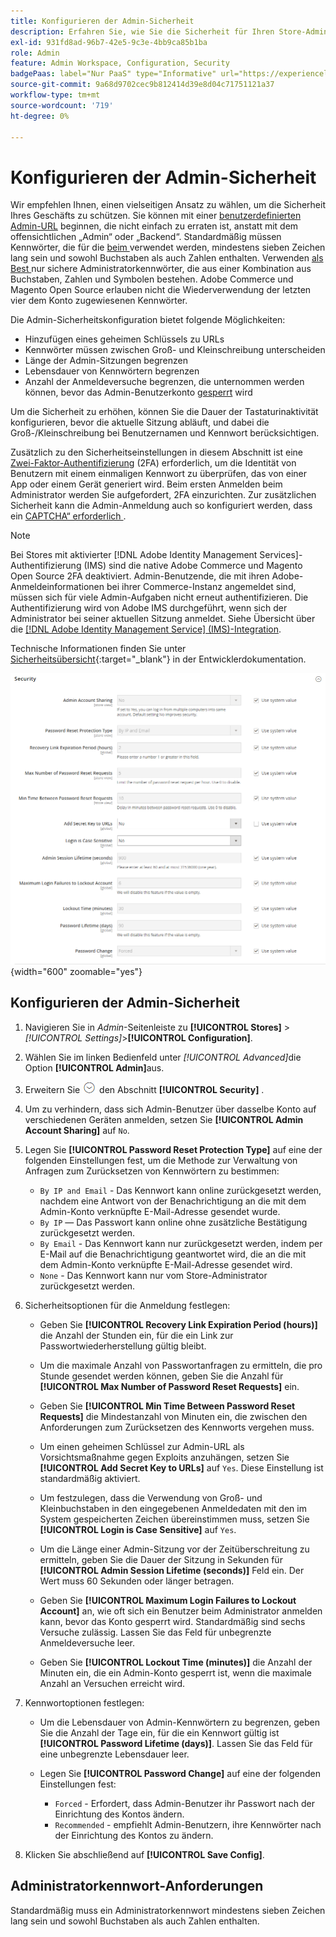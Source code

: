 ```yaml
---
title: Konfigurieren der Admin-Sicherheit
description: Erfahren Sie, wie Sie die Sicherheit für Ihren Store-Administrator konfigurieren.
exl-id: 931fd8ad-96b7-42e5-9c3e-4bb9ca85b1ba
role: Admin
feature: Admin Workspace, Configuration, Security
badgePaas: label="Nur PaaS" type="Informative" url="https://experienceleague.adobe.com/de/docs/commerce/user-guides/product-solutions" tooltip="Gilt nur für Adobe Commerce in Cloud-Projekten (von Adobe verwaltete PaaS-Infrastruktur) und lokale Projekte."
source-git-commit: 9a68d9702cec9b812414d39e8d04c71751121a37
workflow-type: tm+mt
source-wordcount: '719'
ht-degree: 0%

---
```


# Konfigurieren der Admin-Sicherheit

Wir empfehlen Ihnen, einen vielseitigen Ansatz zu wählen, um die Sicherheit Ihres Geschäfts zu schützen. Sie können mit einer [benutzerdefinierten Admin-URL](../stores-purchase/store-urls.md#use-a-custom-admin-url) beginnen, die nicht einfach zu erraten ist, anstatt mit dem offensichtlichen „Admin“ oder „Backend“. Standardmäßig müssen Kennwörter, die für die [ beim ](../getting-started/admin-signin.md) verwendet werden, mindestens sieben Zeichen lang sein und sowohl Buchstaben als auch Zahlen enthalten. Verwenden [ als Best ](https://experienceleague.adobe.com/docs/commerce-operations/implementation-playbook/best-practices/launch/security-best-practices.html?lang=de) nur sichere Administratorkennwörter, die aus einer Kombination aus Buchstaben, Zahlen und Symbolen bestehen. Adobe Commerce und Magento Open Source erlauben nicht die Wiederverwendung der letzten vier dem Konto zugewiesenen Kennwörter.

Die Admin-Sicherheitskonfiguration bietet folgende Möglichkeiten:

- Hinzufügen eines geheimen Schlüssels zu URLs
- Kennwörter müssen zwischen Groß- und Kleinschreibung unterscheiden
- Länge der Admin-Sitzungen begrenzen
- Lebensdauer von Kennwörtern begrenzen
- Anzahl der Anmeldeversuche begrenzen, die unternommen werden können, bevor das Admin-Benutzerkonto [gesperrt](permissions-users-all.md#locked-users) wird

Um die Sicherheit zu erhöhen, können Sie die Dauer der Tastaturinaktivität konfigurieren, bevor die aktuelle Sitzung abläuft, und dabei die Groß-/Kleinschreibung bei Benutzernamen und Kennwort berücksichtigen.

Zusätzlich zu den Sicherheitseinstellungen in diesem Abschnitt ist eine [Zwei-Faktor-Authentifizierung](security-two-factor-authentication.md) (2FA) erforderlich, um die Identität von Benutzern mit einem einmaligen Kennwort zu überprüfen, das von einer App oder einem Gerät generiert wird. Beim ersten Anmelden beim Administrator werden Sie aufgefordert, 2FA einzurichten. Zur zusätzlichen Sicherheit kann die Admin-Anmeldung auch so konfiguriert werden, dass ein [CAPTCHA“ erforderlich ](security-captcha.md).

>[!NOTE]
>
>Bei Stores mit aktivierter [!DNL Adobe Identity Management Services]-Authentifizierung (IMS) sind die native Adobe Commerce und Magento Open Source 2FA deaktiviert. Admin-Benutzende, die mit ihren Adobe-Anmeldeinformationen bei ihrer Commerce-Instanz angemeldet sind, müssen sich für viele Admin-Aufgaben nicht erneut authentifizieren. Die Authentifizierung wird von Adobe IMS durchgeführt, wenn sich der Administrator bei seiner aktuellen Sitzung anmeldet. Siehe Übersicht über die [[!DNL Adobe Identity Management Service] (IMS)-Integration](../getting-started/adobe-ims-integration-overview.md).

Technische Informationen finden Sie unter [Sicherheitsübersicht](https://developer.adobe.com/commerce/php/architecture/basics/security/){:target="_blank"} in der Entwicklerdokumentation.

![Admin-Sicherheit](../configuration-reference/advanced/assets/admin-security.png){width="600" zoomable="yes"}

## Konfigurieren der Admin-Sicherheit

1. Navigieren Sie in _Admin_-Seitenleiste zu **[!UICONTROL Stores]** > _[!UICONTROL Settings]_>**[!UICONTROL Configuration]**.

1. Wählen Sie im linken Bedienfeld unter _[!UICONTROL Advanced]_&#x200B;die Option **[!UICONTROL Admin]**&#x200B;aus.

1. Erweitern Sie ![Erweiterungsauswahl](../assets/icon-display-expand.png) den Abschnitt **[!UICONTROL Security]** .

1. Um zu verhindern, dass sich Admin-Benutzer über dasselbe Konto auf verschiedenen Geräten anmelden, setzen Sie **[!UICONTROL Admin Account Sharing]** auf `No`.

1. Legen Sie **[!UICONTROL Password Reset Protection Type]** auf eine der folgenden Einstellungen fest, um die Methode zur Verwaltung von Anfragen zum Zurücksetzen von Kennwörtern zu bestimmen:

   - `By IP and Email` - Das Kennwort kann online zurückgesetzt werden, nachdem eine Antwort von der Benachrichtigung an die mit dem Admin-Konto verknüpfte E-Mail-Adresse gesendet wurde.
   - `By IP` — Das Passwort kann online ohne zusätzliche Bestätigung zurückgesetzt werden.
   - `By Email` - Das Kennwort kann nur zurückgesetzt werden, indem per E-Mail auf die Benachrichtigung geantwortet wird, die an die mit dem Admin-Konto verknüpfte E-Mail-Adresse gesendet wird.
   - `None` - Das Kennwort kann nur vom Store-Administrator zurückgesetzt werden.

1. Sicherheitsoptionen für die Anmeldung festlegen:

   - Geben Sie **[!UICONTROL Recovery Link Expiration Period (hours)]** die Anzahl der Stunden ein, für die ein Link zur Passwortwiederherstellung gültig bleibt.

   - Um die maximale Anzahl von Passwortanfragen zu ermitteln, die pro Stunde gesendet werden können, geben Sie die Anzahl für **[!UICONTROL Max Number of Password Reset Requests]** ein.

   - Geben Sie **[!UICONTROL Min Time Between Password Reset Requests]** die Mindestanzahl von Minuten ein, die zwischen den Anforderungen zum Zurücksetzen des Kennworts vergehen muss.

   - Um einen geheimen Schlüssel zur Admin-URL als Vorsichtsmaßnahme gegen Exploits anzuhängen, setzen Sie **[!UICONTROL Add Secret Key to URLs]** auf `Yes`. Diese Einstellung ist standardmäßig aktiviert.

   - Um festzulegen, dass die Verwendung von Groß- und Kleinbuchstaben in den eingegebenen Anmeldedaten mit den im System gespeicherten Zeichen übereinstimmen muss, setzen Sie **[!UICONTROL Login is Case Sensitive]** auf `Yes`.

   - Um die Länge einer Admin-Sitzung vor der Zeitüberschreitung zu ermitteln, geben Sie die Dauer der Sitzung in Sekunden für **[!UICONTROL Admin Session Lifetime (seconds)]** Feld ein. Der Wert muss 60 Sekunden oder länger betragen.

   - Geben Sie **[!UICONTROL Maximum Login Failures to Lockout Account]** an, wie oft sich ein Benutzer beim Administrator anmelden kann, bevor das Konto gesperrt wird. Standardmäßig sind sechs Versuche zulässig. Lassen Sie das Feld für unbegrenzte Anmeldeversuche leer.

   - Geben Sie **[!UICONTROL Lockout Time (minutes)]** die Anzahl der Minuten ein, die ein Admin-Konto gesperrt ist, wenn die maximale Anzahl an Versuchen erreicht wird.

1. Kennwortoptionen festlegen:

   - Um die Lebensdauer von Admin-Kennwörtern zu begrenzen, geben Sie die Anzahl der Tage ein, für die ein Kennwort gültig ist **[!UICONTROL Password Lifetime (days)]**. Lassen Sie das Feld für eine unbegrenzte Lebensdauer leer.

   - Legen Sie **[!UICONTROL Password Change]** auf eine der folgenden Einstellungen fest:

      - `Forced` - Erfordert, dass Admin-Benutzer ihr Passwort nach der Einrichtung des Kontos ändern.
      - `Recommended` - empfiehlt Admin-Benutzern, ihre Kennwörter nach der Einrichtung des Kontos zu ändern.

1. Klicken Sie abschließend auf **[!UICONTROL Save Config]**.

## Administratorkennwort-Anforderungen

Standardmäßig muss ein Administratorkennwort mindestens sieben Zeichen lang sein und sowohl Buchstaben als auch Zahlen enthalten.
